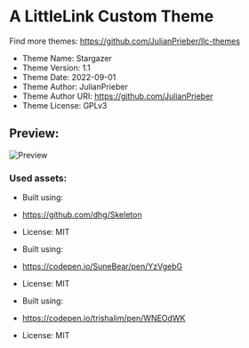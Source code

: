 # A LittleLink Custom Theme
Find more themes: https://github.com/JulianPrieber/llc-themes
                                                                                                                                                                         
*	Theme Name: Stargazer
*	Theme Version: 1.1
*	Theme Date: 2022-09-01
*	Theme Author: JulianPrieber
*	Theme Author URI: https://github.com/JulianPrieber
*	Theme License: GPLv3

## Preview:
![Preview](https://i.imgur.com/S84rKl4.gif)


### Used assets:
* Built using:
* https://github.com/dhg/Skeleton
* License: MIT

* Built using:
* https://codepen.io/SuneBear/pen/YzVgebG
* License: MIT

* Built using:
* https://codepen.io/trishalim/pen/WNEOdWK
* License: MIT
